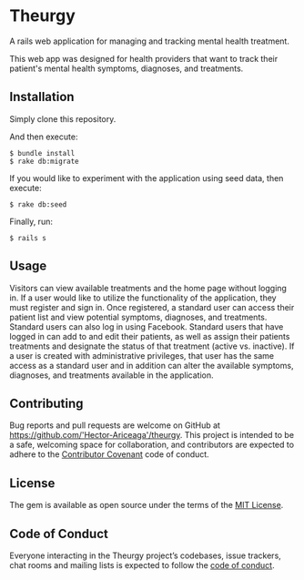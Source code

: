 # Theurgy
A rails web application for managing and tracking mental health treatment.

This web app was designed for health providers that want to track their patient's mental health symptoms, diagnoses, and treatments.

## Installation

Simply clone this repository.

And then execute:

    $ bundle install
    $ rake db:migrate

If you would like to experiment with the application using seed data, then execute:

    $ rake db:seed

Finally, run:

    $ rails s

## Usage

Visitors can view available treatments and the home page without logging in. If a user would like to utilize the functionality of the application, they must register and sign in. Once registered, a standard user can access their patient list and view potential symptoms, diagnoses, and treatments. Standard users can also log in using Facebook. Standard users that have logged in can add to and edit their patients, as well as assign their patients treatments and designate the status of that treatment (active vs. inactive). If a user is created with administrative privileges, that user has the same access as a standard user and in addition can alter the available symptoms, diagnoses, and treatments available in the application.

## Contributing

Bug reports and pull requests are welcome on GitHub at https://github.com/'Hector-Ariceaga'/theurgy. This project is intended to be a safe, welcoming space for collaboration, and contributors are expected to adhere to the [Contributor Covenant](http://contributor-covenant.org) code of conduct.

## License

The gem is available as open source under the terms of the [MIT License](https://opensource.org/licenses/MIT).

## Code of Conduct

Everyone interacting in the Theurgy project’s codebases, issue trackers, chat rooms and mailing lists is expected to follow the [code of conduct](https://github.com/'Hector-Ariceaga'/theurgy/blob/master/CODE_OF_CONDUCT.md).
